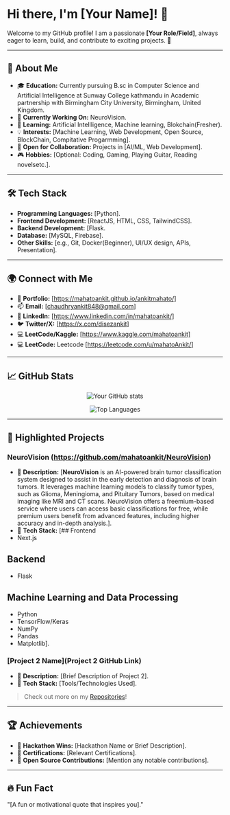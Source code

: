 # Hi there, I'm [Your Name]! 👋

Welcome to my GitHub profile! I am a passionate **[Your Role/Field]**, always eager to learn, build, and contribute to exciting projects. 🚀

---

## 🌟 About Me

- 🎓 **Education:** Currently pursuing B.sc in Computer Science and Artificial Intelligence at Sunway College kathmandu in Academic partnership with Birmingham City University, Birmingham, United Kingdom.
- 🔭 **Currently Working On:** NeuroVision.
- 🌱 **Learning:** Artificial Intellligence, Machine learning, Blokchain(Fresher).
- 💡 **Interests:** [Machine Learning, Web Development, Open Source, BlockChain, Compitative Progarmming].
- 🤝 **Open for Collaboration:** Projects in [AI/ML, Web Development].
- 🎮 **Hobbies:** [Optional: Coding, Gaming, Playing Guitar, Reading novelsetc.].

---

## 🛠️ Tech Stack

- **Programming Languages:** [Python].
- **Frontend Development:** [ReactJS, HTML, CSS, TailwindCSS].
- **Backend Development:** [Flask.
- **Database:** [MySQL, Firebase].
- **Other Skills:** [e.g., Git, Docker(Beginner), UI/UX design, APIs, Presentation].

---

## 🌍 Connect with Me

- 💼 **Portfolio:** [https://mahatoankit.github.io/ankitmahato/]
- 📫 **Email:** [chaudhryankit848@gmail.com]
- 🔗 **LinkedIn:** [https://www.linkedin.com/in/mahatoankit/]
- 🐦 **Twitter/X:** [https://x.com/disezankit]
- 💻 **LeetCode/Kaggle:** [https://www.kaggle.com/mahatoankit]
- 💻 **LeetCode:** Leetcode [https://leetcode.com/u/mahatoAnkit/]

---

## 📈 GitHub Stats

<p align="center">
  <img src="https://github-readme-stats.vercel.app/api?username=yourusername&show_icons=true&theme=radical" alt="Your GitHub stats" />
</p>
<p align="center">
  <img src="https://github-readme-stats.vercel.app/api/top-langs/?username=yourusername&layout=compact&theme=radical" alt="Top Languages" />
</p>

---

## 🔖 Highlighted Projects

### NeuroVision (https://github.com/mahatoankit/NeuroVision)
- 🔗 **Description:** [**NeuroVision** is an AI-powered brain tumor classification system designed to assist in the early detection and diagnosis of brain tumors. It leverages machine learning models to classify tumor types, such as Glioma, Meningioma, and Pituitary Tumors, based on medical imaging like MRI and CT scans. NeuroVision offers a freemium-based service where users can access basic classifications for free, while premium users benefit from advanced features, including higher accuracy and in-depth analysis.].
- 🚀 **Tech Stack:** [## Frontend
- Next.js

## Backend
- Flask

## Machine Learning and Data Processing
- Python
- TensorFlow/Keras
- NumPy
- Pandas
- Matplotlib].

### [Project 2 Name](Project 2 GitHub Link)
- 🔗 **Description:** [Brief Description of Project 2].
- 🚀 **Tech Stack:** [Tools/Technologies Used].

> Check out more on my [Repositories](https://github.com/yourusername?tab=repositories)!

---

## 🏆 Achievements

- 🥇 **Hackathon Wins:** [Hackathon Name or Brief Description].
- 📜 **Certifications:** [Relevant Certifications].
- 🌟 **Open Source Contributions:** [Mention any notable contributions].

---

## 🔥 Fun Fact

"[A fun or motivational quote that inspires you]."
